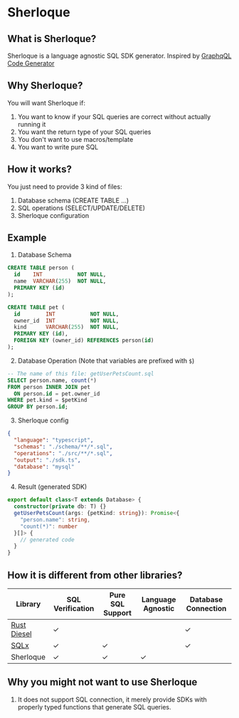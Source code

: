 # Sherloque

## What is Sherloque?
Sherloque is a language agnostic SQL SDK generator. Inspired by [GraphqQL Code
Generator](https://www.graphql-code-generator.com/)

## Why Sherloque?
You will want Sherloque if:
1. You want to know if your SQL queries are correct without actually running it
2. You want the return type of your SQL queries
3. You don't want to use macros/template
4. You want to write pure SQL

## How it works?
You just need to provide 3 kind of files:
1. Database schema (CREATE TABLE ...)
2. SQL operations (SELECT/UPDATE/DELETE)
3. Sherloque configuration 

## Example
1. Database Schema
```sql
CREATE TABLE person (
  id    INT           NOT NULL,
  name  VARCHAR(255)  NOT NULL,
  PRIMARY KEY (id)
);

CREATE TABLE pet (
  id        INT           NOT NULL,
  owner_id  INT           NOT NULL,
  kind      VARCHAR(255)  NOT NULL,
  PRIMARY KEY (id),
  FOREIGN KEY (owner_id) REFERENCES person(id)
);
```
2. Database Operation
(Note that variables are prefixed with `$`)
```sql
-- The name of this file: getUserPetsCount.sql
SELECT person.name, count(*) 
FROM person INNER JOIN pet 
  ON person.id = pet.owner_id
WHERE pet.kind = $petKind
GROUP BY person.id;
```
3. Sherloque config
```json
{
  "language": "typescript",
  "schemas": "./schema/**/*.sql",
  "operations": "./src/**/*.sql",
  "output": "./sdk.ts",
  "database": "mysql"
}
```
4. Result  (generated SDK)
```ts
export default class<T extends Database> {
  constructor(private db: T) {}
  getUserPetsCount(args: {petKind: string}): Promise<{     
    "person.name": string,
    "count(*)": number
  }[]> {
    // generated code
  }
}
```

## How it is different from other libraries?
|Library|SQL Verification|Pure SQL Support|Language Agnostic|Database Connection|
|--|--|--|--|--|
|[Rust Diesel](https://diesel.rs/)|✓|||✓|
|[SQLx](https://github.com/launchbadge/sqlx)|✓|✓||✓|
|Sherloque|✓|✓|✓|

## Why you might not want to use Sherloque
1. It does not support SQL connection, it merely provide SDKs with properly typed functions that generate SQL queries.



